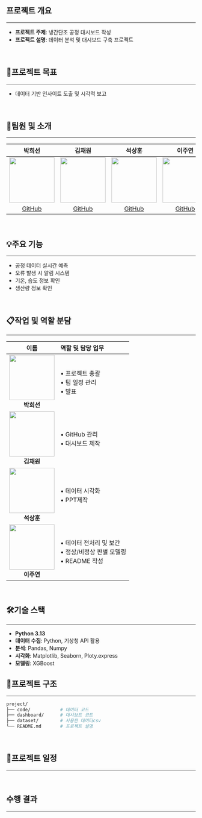 ## 프로젝트 개요
---
 - **프로젝트 주제**: 냉간단조 공정 대시보드 작성
 - **프로젝트 설명**: 데이터 분석 및 대시보드 구축 프로젝트

<br>

## 🎯프로젝트 목표
---
 - 데이터 기반 인사이트 도출 및 시각적 보고

<br>

## 👥팀원 및 소개
---
| 박희선 | 김채원 | 석상훈 | 이주연 |
|:--:|:--:|:--:|:--:|
| <img src="https://your-image-url1.png" width="120"/> | <img src="https://your-image-url2.png" width="120"/> | <img src="https://your-image-url3.png" width="120"/> | <img src="https://your-image-url4.png" width="120"/> |
| [GitHub](https://github.com/username1) | [GitHub](https://github.com/username2) | [GitHub](https://github.com/username3) | [GitHub](https://github.com/username4) |

<br>

## 💡주요 기능
---
 - 공정 데이터 실시간 예측
 - 오류 발생 시 알림 시스템
 - 기온, 습도 정보 확인
 - 생산량 정보 확인

<br>

## 📋작업 및 역할 분담
---
| 이름 | 역할 및 담당 업무 |
|:---:|:---|
| <img src="https://raw.githubusercontent.com/username/projectname/main/assets/ldg.png" width="120"/> <br> **박희선** | • 프로젝트 총괄<br>• 팀 일정 관리<br>• 발표 |
| <img src="https://raw.githubusercontent.com/username/projectname/main/assets/sys.png" width="120"/> <br> **김채원** | • GitHub 관리<br>• 대시보드 제작 |
| <img src="https://raw.githubusercontent.com/username/projectname/main/assets/kny.png" width="120"/> <br> **석상훈** | • 데이터 시각화<br>• PPT제작 |
| <img src="https://raw.githubusercontent.com/username/projectname/main/assets/lsj.png" width="120"/> <br> **이주연** | • 데이터 전처리 및 보간<br>• 정상/비정상 판별 모델링<br>• README 작성 |

<br>

## 🛠기술 스택
---
 - **Python 3.13**
 - **데이터 수집**: Python, 기상청 API 활용
 - **분석**: Pandas, Numpy
 - **시각화**: Matplotlib, Seaborn, Ploty.express
 - **모델링**: XGBoost

## 📁프로젝트 구조
---
```bash
project/
├── code/           # 데이터 코드
├── dashboard/      # 대시보드 코드
├── dataset/        # 사용한 데이터csv
└── README.md       # 프로젝트 설명
```

<br>

## 📅프로젝트 일정
---


<br>

## 수행 결과
---



